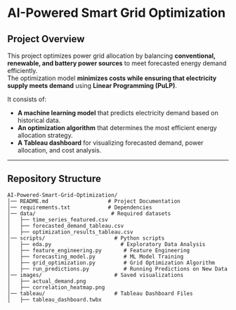 # AI-Powered Smart Grid Optimization

## Project Overview
This project optimizes power grid allocation by balancing **conventional, renewable, and battery power sources** to meet forecasted energy demand efficiently.  
The optimization model **minimizes costs while ensuring that electricity supply meets demand** using **Linear Programming (PuLP)**.

It consists of:
- **A machine learning model** that predicts electricity demand based on historical data.
- **An optimization algorithm** that determines the most efficient energy allocation strategy.
- **A Tableau dashboard** for visualizing forecasted demand, power allocation, and cost analysis.

---

## Repository Structure

```plaintext
AI-Powered-Smart-Grid-Optimization/
│── README.md                   # Project Documentation  
│── requirements.txt            # Dependencies  
│── data/                        # Required datasets  
│   ├── time_series_featured.csv  
│   ├── forecasted_demand_tableau.csv  
│   ├── optimization_results_tableau.csv  
│── scripts/                      # Python scripts  
│   ├── eda.py                      # Exploratory Data Analysis  
│   ├── feature_engineering.py       # Feature Engineering  
│   ├── forecasting_model.py         # ML Model Training  
│   ├── grid_optimization.py         # Grid Optimization Algorithm  
│   ├── run_predictions.py           # Running Predictions on New Data  
│── images/                       # Saved visualizations  
│   ├── actual_demand.png  
│   ├── correlation_heatmap.png  
│── tableau/                      # Tableau Dashboard Files  
│   ├── tableau_dashboard.twbx  


